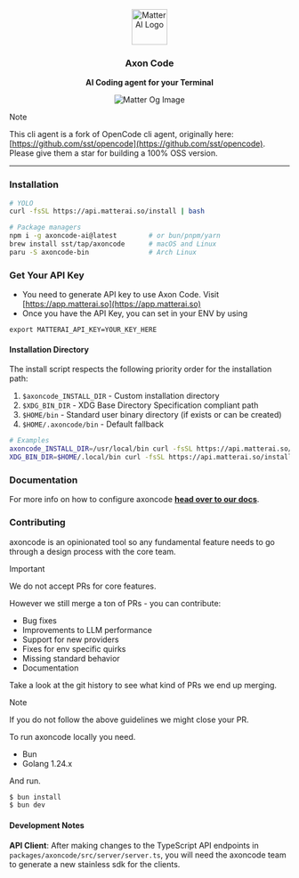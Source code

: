 <div align="center">
  <a href="https://matterai.so">
    <img
      src="https://matterai.so/favicon.png"
      alt="Matter AI Logo"
      height="64"
    />
  </a>
  <br />
  <p>
    <h3>
      <b>
        Axon Code
      </b>
    </h3>
  </p>
  <p>
    <b>
      AI Coding agent for your Terminal
    </b>
  </p>
  <p>

![Matter Og Image](https://res.cloudinary.com/dxvbskvxm/image/upload/v1759129700/Screenshot_2025-09-29_at_12.35.31_tkxne4.png)

  </p>
</div>

> [!NOTE]  
> This cli agent is a fork of OpenCode cli agent, originally here: [https://github.com/sst/opencode](https://github.com/sst/opencode). Please give them a star for building a 100% OSS version.

---

### Installation

```bash
# YOLO
curl -fsSL https://api.matterai.so/install | bash

# Package managers
npm i -g axoncode-ai@latest        # or bun/pnpm/yarn
brew install sst/tap/axoncode      # macOS and Linux
paru -S axoncode-bin               # Arch Linux
```

### Get Your API Key

- You need to generate API key to use Axon Code. Visit [https://app.matterai.so](https://app.matterai.so)
- Once you have the API Key, you can set in your ENV by using

```
export MATTERAI_API_KEY=YOUR_KEY_HERE
```

#### Installation Directory

The install script respects the following priority order for the installation path:

1. `$axoncode_INSTALL_DIR` - Custom installation directory
2. `$XDG_BIN_DIR` - XDG Base Directory Specification compliant path
3. `$HOME/bin` - Standard user binary directory (if exists or can be created)
4. `$HOME/.axoncode/bin` - Default fallback

```bash
# Examples
axoncode_INSTALL_DIR=/usr/local/bin curl -fsSL https://api.matterai.so/install | bash
XDG_BIN_DIR=$HOME/.local/bin curl -fsSL https://api.matterai.so/install | bash
```

### Documentation

For more info on how to configure axoncode [**head over to our docs**](https://docs.matterai.so).

### Contributing

axoncode is an opinionated tool so any fundamental feature needs to go through a
design process with the core team.

> [!IMPORTANT]
> We do not accept PRs for core features.

However we still merge a ton of PRs - you can contribute:

- Bug fixes
- Improvements to LLM performance
- Support for new providers
- Fixes for env specific quirks
- Missing standard behavior
- Documentation

Take a look at the git history to see what kind of PRs we end up merging.

> [!NOTE]
> If you do not follow the above guidelines we might close your PR.

To run axoncode locally you need.

- Bun
- Golang 1.24.x

And run.

```bash
$ bun install
$ bun dev
```

#### Development Notes

**API Client**: After making changes to the TypeScript API endpoints in `packages/axoncode/src/server/server.ts`, you will need the axoncode team to generate a new stainless sdk for the clients.
